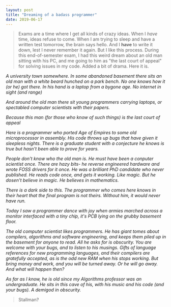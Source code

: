 ```yaml
---
layout: post
title: "Dreaming of a badass programmer"
date: 2019-06-17
---
```


> Exams are a time where I get all kinds of crazy ideas. When I *have* time, ideas refuse to come. When I am trying to sleep and have a written test tomorrow, the brain says hello. And I **have** to write it down, lest I never remember it again. But I like this process. During this end-of-semester exam, I had this weird dream about an old man sitting with his PC, and me going to him as "the last court of appeal" for solving issues in my code. Added a bit of drama. Here it is.

*A university town somewhere. In some abandoned basement there sits an old man with a white beard hunched on a park bench. No one knows how it (or he) got there. In his hand is a laptop from a bygone age. No internet in sight (and range)*
	
*And around the old man there sit young programmers carrying laptops, or spectabled computer scientists with their papers.*
	
*Because this man (for those who know of such things) is the last court of appeal*
	
*Here is a programmer who ported Age of Empires to some old microprocessor in assembly. His code throws up bugs that have given it sleepless nights. There is a graduate student with a conjecture he knows is true but hasn't been able to prove for years.*

*People don't know who the old man is. He must have been a conputer scientist once. There are hazy bits- he reverse engineered hardware and wrote FOSS drivers for it once. He was a brilliant PhD candidate who never published. He reads code once, and gets it working. Like magic. But he dosen't believe in magic. He believes in mathematics.*
	
*There is a dark side to this. The programmer who comes here knows in their heart that the final program is not theirs. Without him, it would never have run.*
	
*Today I saw a programmer dance with joy when armies marched across a monitor interfaced with a tiny chip, it's PCB lying on the grubby basement floor.*
	
*The old computer scientist likes programmers. He has giant tomes about compilers, algorithms and software engineering, and keeps them piled up in the basement for anyone to read. All he asks for is obscurity. You are welcome with your bugs, and to listen to his musings. Gifts of language references for new programming languages, and their compilers are gratefully accepted, as is the odd new RAM when his stops working. But bring money and work, and you will be turned away. Or he will go away. And what will happen then?*
	
*As far as I know, he is old since my Algorithms professor was an undergraduate. He sits in this cave of his, with his music and his code (and your bugs). A demigod in obscurity.*

> Stallman?
